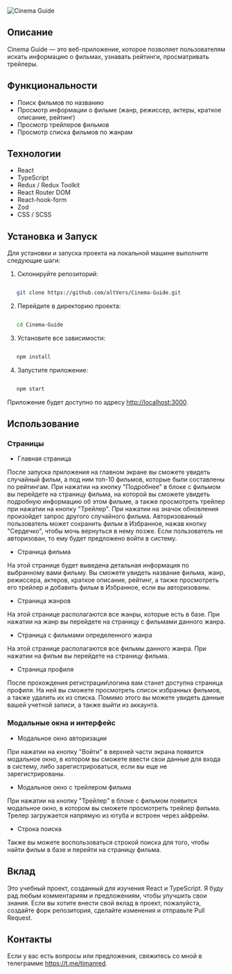 ![Cinema Guide](https://i.ibb.co/6BwX4Gx/logo.png)

## Описание
Cinema Guide — это веб-приложение, которое позволяет пользователям искать информацию о фильмах, узнавать рейтинги, просматривать трейлеры.

## Функциональности

- Поиск фильмов по названию
- Просмотр информации о фильме (жанр, режиссер, актеры, краткое описание, рейтинг)
- Просмотр трейлеров фильмов
- Просмотр списка фильмов по жанрам

## Технологии

- React
- TypeScript
- Redux / Redux Toolkit
- React Router DOM
- React-hook-form
- Zod
- CSS / SCSS

## Установка и Запуск

Для установки и запуска проекта на локальной машине выполните следующие шаги:

1. Склонируйте репозиторий:
```bash

   git clone https://github.com/altVers/Cinema-Guide.git

   ```
2. Перейдите в директорию проекта:
```bash

   cd Cinema-Guide

   ```
3. Установите все зависимости:
```bash

   npm install

   ```
4. Запустите приложение:
```bash

   npm start

   ```
Приложение будет доступно по адресу [http://localhost:3000](http://localhost:3000).

## Использование

### Страницы

- Главная страница

После запуска приложения на главном экране вы сможете увидеть случайный фильм, а под ним топ-10 фильмов, которые были составлены по рейтингам. При нажатии на кнопку "Подробнее" в блоке с фильмом вы перейдете на страницу фильма, на которой вы сможете увидеть подробную информацию об этом фильме, а также просмотреть трейлер при нажатии на кнопку "Трейлер". При нажатии на значок обновления произойдет запрос другого случайного фильма. Авторизованный пользователь может сохранить фильм в Избранное, нажав кнопку "Сердечко", чтобы мочь вернуться в нему позже. Если пользователь не авторизован, то ему будет предложено войти в систему.

- Страница фильма

На этой странице будет выведена детальная информация по выбранному вами фильму. Вы сможете увидеть название фильма, жанр, режиссера, актеров, краткое описание, рейтинг, а также просмотреть его трейлер и добавить фильм в Избранное, если вы авторизованы.

- Страница жанров

На этой странице располагаются все жанры, которые есть в базе. При нажатии на жанр вы перейдете на страницу с фильмами данного жанра.

- Страница с фильмами определенного жанра

На этой странице располагаются все фильмы данного жанра. При нажатии на фильм вы перейдете на страницу фильма.

- Страница профиля

После прохождения регистрации\логина вам станет доступна страница профиля. На ней вы сможете просмотреть список избранных фильмов, а также удалить их из списка. Помимо этого вы можете увидеть данные вашей учетной записи, а также выйти из аккаунта.

### Модальные окна и интерфейс

- Модальное окно авторизации

При нажатии на кнопку "Войти" в верхней части экрана появится модальное окно, в котором вы сможете ввести свои данные для входа в систему, либо зарегистрироваться, если вы еще не зарегистрированы.

- Модальное окно с трейлером фильма

При нажатии на кнопку "Трейлер" в блоке с фильмом появится модальное окно, в котором вы сможете просмотреть трейлер фильма. Трелер загружается напрямую из ютуба и встроен через айфрейм.

- Строка поиска

Также вы можете воспользоваться строкой поиска для того, чтобы найти фильм в базе и перейти на страницу фильма.


## Вклад

Это учебный проект, созданный для изучения React и TypeScript. Я буду рад любым комментариям и предложениям, чтобы улучшить свои знания.
Если вы хотите внести свой вклад в проект, пожалуйста, создайте форк репозитория, сделайте изменения и отправьте Pull Request.


## Контакты

Если у вас есть вопросы или предложения, свяжитесь со мной в телеграмме https://t.me/timanred.

